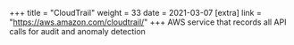 +++
title = "CloudTrail"
weight = 33
date = 2021-03-07
[extra]
link = "https://aws.amazon.com/cloudtrail/"
+++
AWS service that records all API calls for audit and anomaly detection

